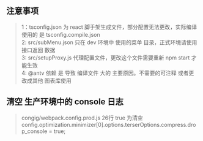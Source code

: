 ## 注意事项

>1：tsconfig.json 为 react 脚手架生成文件，部分配置无法更改，实际编译 使用的 是 tsconfig.compile.json <br/>
>2: src/subMenu.json 只在 dev 环境中 使用的菜单 目录，正式环境请使用接口返回 数据<br/>
>3: src/setupProxy.js 代理配置文件，更改这个文件需要重新 npm start 才能生效<br/>
>4: @antv 依赖 是 导致 编译文件 大的 主要原因。不需要的可注释 或者更改成其他 图表库使用<br/>

## 清空 生产环境中的 console 日志
> congig/webpack.config.prod.js 26行 true 为清空
> config.optimization.minimizer[0].options.terserOptions.compress.drop_console = true;
